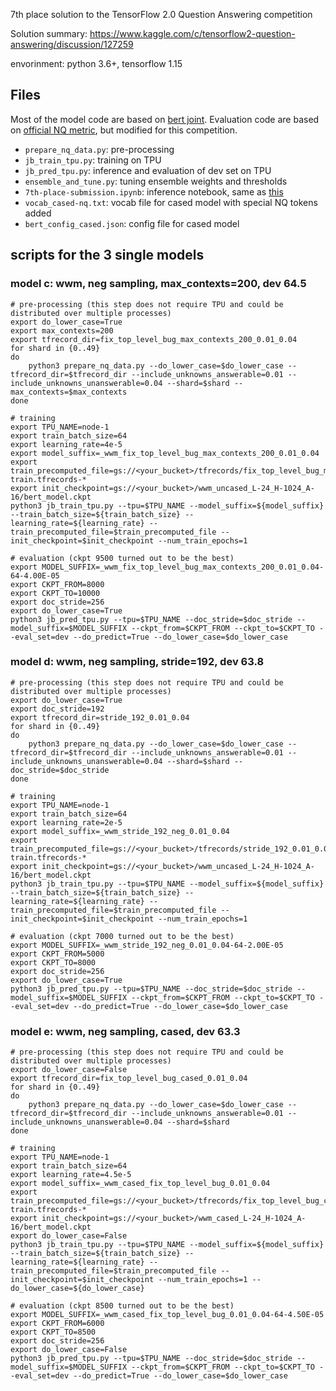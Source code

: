 7th place solution to the TensorFlow 2.0 Question Answering competition

Solution summary: https://www.kaggle.com/c/tensorflow2-question-answering/discussion/127259

envorinment: python 3.6+, tensorflow 1.15

## Files
Most of the model code are based on [bert joint](https://github.com/google-research/language/tree/master/language/question_answering/bert_joint). Evaluation code are based on [official NQ metric](https://github.com/google-research-datasets/natural-questions), but modified for this competition.
- `prepare_nq_data.py`: pre-processing
- `jb_train_tpu.py`: training on TPU
- `jb_pred_tpu.py`: inference and evaluation of dev set on TPU
- `ensemble_and_tune.py`: tuning ensemble weights and thresholds
- `7th-place-submission.ipynb`: inference notebook, same as [this](https://www.kaggle.com/boliu0/7th-place-submission)
- `vocab_cased-nq.txt`: vocab file for cased model with special NQ tokens added
- `bert_config_cased.json`: config file for cased model

## scripts for the 3 single models
### model c: wwm, neg sampling, max_contexts=200, dev 64.5
```
# pre-processing (this step does not require TPU and could be distributed over multiple processes)
export do_lower_case=True
export max_contexts=200
export tfrecord_dir=fix_top_level_bug_max_contexts_200_0.01_0.04
for shard in {0..49} 
do 
	python3 prepare_nq_data.py --do_lower_case=$do_lower_case --tfrecord_dir=$tfrecord_dir --include_unknowns_answerable=0.01 --include_unknowns_unanswerable=0.04 --shard=$shard --max_contexts=$max_contexts
done

# training
export TPU_NAME=node-1
export train_batch_size=64
export learning_rate=4e-5
export model_suffix=_wwm_fix_top_level_bug_max_contexts_200_0.01_0.04
export train_precomputed_file=gs://<your_bucket>/tfrecords/fix_top_level_bug_max_contexts_200_0.01_0.04/nq-train.tfrecords-*
export init_checkpoint=gs://<your_bucket>/wwm_uncased_L-24_H-1024_A-16/bert_model.ckpt
python3 jb_train_tpu.py --tpu=$TPU_NAME --model_suffix=${model_suffix} --train_batch_size=${train_batch_size} --learning_rate=${learning_rate} --train_precomputed_file=$train_precomputed_file --init_checkpoint=$init_checkpoint --num_train_epochs=1 

# evaluation (ckpt 9500 turned out to be the best)
export MODEL_SUFFIX=_wwm_fix_top_level_bug_max_contexts_200_0.01_0.04-64-4.00E-05
export CKPT_FROM=8000
export CKPT_TO=10000
export doc_stride=256
export do_lower_case=True
python3 jb_pred_tpu.py --tpu=$TPU_NAME --doc_stride=$doc_stride --model_suffix=$MODEL_SUFFIX --ckpt_from=$CKPT_FROM --ckpt_to=$CKPT_TO --eval_set=dev --do_predict=True --do_lower_case=$do_lower_case
```

### model d: wwm, neg sampling, stride=192, dev 63.8
```
# pre-processing (this step does not require TPU and could be distributed over multiple processes)
export do_lower_case=True
export doc_stride=192
export tfrecord_dir=stride_192_0.01_0.04
for shard in {0..49} 
do 
	python3 prepare_nq_data.py --do_lower_case=$do_lower_case --tfrecord_dir=$tfrecord_dir --include_unknowns_answerable=0.01 --include_unknowns_unanswerable=0.04 --shard=$shard --doc_stride=$doc_stride
done

# training
export TPU_NAME=node-1
export train_batch_size=64
export learning_rate=2e-5
export model_suffix=_wwm_stride_192_neg_0.01_0.04
export train_precomputed_file=gs://<your_bucket>/tfrecords/stride_192_0.01_0.04/nq-train.tfrecords-*
export init_checkpoint=gs://<your_bucket>/wwm_uncased_L-24_H-1024_A-16/bert_model.ckpt
python3 jb_train_tpu.py --tpu=$TPU_NAME --model_suffix=${model_suffix} --train_batch_size=${train_batch_size} --learning_rate=${learning_rate} --train_precomputed_file=$train_precomputed_file --init_checkpoint=$init_checkpoint --num_train_epochs=1 

# evaluation (ckpt 7000 turned out to be the best)
export MODEL_SUFFIX=_wwm_stride_192_neg_0.01_0.04-64-2.00E-05
export CKPT_FROM=5000
export CKPT_TO=8000
export doc_stride=256
export do_lower_case=True
python3 jb_pred_tpu.py --tpu=$TPU_NAME --doc_stride=$doc_stride --model_suffix=$MODEL_SUFFIX --ckpt_from=$CKPT_FROM --ckpt_to=$CKPT_TO --eval_set=dev --do_predict=True --do_lower_case=$do_lower_case
```

### model e: wwm, neg sampling, cased, dev 63.3
```
# pre-processing (this step does not require TPU and could be distributed over multiple processes)
export do_lower_case=False
export tfrecord_dir=fix_top_level_bug_cased_0.01_0.04
for shard in {0..49} 
do 
	python3 prepare_nq_data.py --do_lower_case=$do_lower_case --tfrecord_dir=$tfrecord_dir --include_unknowns_answerable=0.01 --include_unknowns_unanswerable=0.04 --shard=$shard
done

# training
export TPU_NAME=node-1
export train_batch_size=64
export learning_rate=4.5e-5
export model_suffix=_wwm_cased_fix_top_level_bug_0.01_0.04
export train_precomputed_file=gs://<your_bucket>/tfrecords/fix_top_level_bug_cased_0.01_0.04/nq-train.tfrecords-*
export init_checkpoint=gs://<your_bucket>/wwm_cased_L-24_H-1024_A-16/bert_model.ckpt
export do_lower_case=False
python3 jb_train_tpu.py --tpu=$TPU_NAME --model_suffix=${model_suffix} --train_batch_size=${train_batch_size} --learning_rate=${learning_rate} --train_precomputed_file=$train_precomputed_file --init_checkpoint=$init_checkpoint --num_train_epochs=1 --do_lower_case=${do_lower_case}

# evaluation (ckpt 8500 turned out to be the best)
export MODEL_SUFFIX=_wwm_cased_fix_top_level_bug_0.01_0.04-64-4.50E-05
export CKPT_FROM=6000
export CKPT_TO=8500
export doc_stride=256
export do_lower_case=False
python3 jb_pred_tpu.py --tpu=$TPU_NAME --doc_stride=$doc_stride --model_suffix=$MODEL_SUFFIX --ckpt_from=$CKPT_FROM --ckpt_to=$CKPT_TO --eval_set=dev --do_predict=True --do_lower_case=$do_lower_case
```




